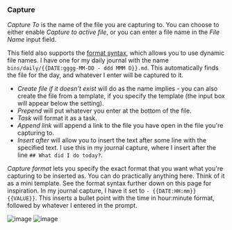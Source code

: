 ### Capture
_Capture To_ is the name of the file you are capturing to. 
You can choose to either enable _Capture to active file_, or you can enter a file name in the _File Name_ input field.

This field also supports the [format syntax](../FormatSyntax.md), which allows you to use dynamic file names.
I have one for my daily journal with the name `bins/daily/{{DATE:gggg-MM-DD - ddd MMM D}}.md`.
This automatically finds the file for the day, and whatever I enter will be captured to it.

- _Create file if it doesn't exist_ will do as the name implies - you can also create the file from a template, if you specify the template (the input box will appear below the setting).
- _Prepend_ will put whatever you enter at the bottom of the file.
- _Task_ will format it as a task.
- _Append link_ will append a link to the file you have open in the file you're capturing to.
- _Insert after_ will allow you to insert the text after some line with the specified text. I use this in my journal capture, where I insert after the line `## What did I do today?`.

_Capture format_ lets you specify the exact format that you want what you're capturing to be inserted as. You can do practically anything here. Think of it as a mini template.
See the format syntax further down on this page for inspiration.
In my journal capture, I have it set to `- {{DATE:HH:mm}} {{VALUE}}`. This inserts a bullet point with the time in hour:minute format, followed by whatever I entered in the prompt.

![image](https://user-images.githubusercontent.com/29108628/123451366-e025e280-d5dd-11eb-81b6-c21f3ad1823d.png)
![image](https://user-images.githubusercontent.com/29108628/123451469-e61bc380-d5dd-11eb-80d1-7667427656f3.png)
